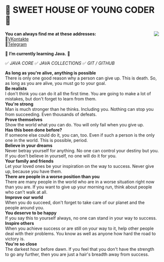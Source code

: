 # 👋 SWEET HOUSE OF YOUNG CODER 👋

 <p><img src="https://art-wall.ru/aw/bs871.jpg"  align="right">  
 
   **You can always find me at these addresses:**
<br>💼[VKontakte][1]</br>
📱[Telegram][2]

[1]: https://vk.com/id49385182        "My VK Page"
[2]: https://t.me/Fr0z3Nn             "My Telegram Page"

🌱 **I’m currently learning Java.** 🤔

✅ *JAVA CORE*
✅ *JAVA COLLECTIONS*
✅ *GIT / GITHUB*

**As long as you're alive, anything is possible**    
There is only one good reason why a person can give up. This is death. So, as long as you are alive, you must go to your goal.    
**Be realists**    
I don't think you can do it all the first time. You are going to make a lot of mistakes, but don't forget to learn from them.    
**You're strong**    
Man is much stronger than he thinks. Including you. Nothing can stop you from succeeding. Even thousands of defeats.    
**Prove themselves**    
Show the world what you can do. You will only fail when you give up.    
**Has this been done before?**    
If someone else could do it, you can, too. Even if such a person is the only one in the world. This is possible, period.    
**Believe in your dreams**    
Never betray yourself for anything. No one can control your destiny but you. If you don't believe in yourself, no one will do it for you.    
**Your family and friends**    
Let your loved ones be your inspiration on the way to success. Never give up, because you have them.    
**There are people in a worse position than you**    
There are many people in the world who are in a worse situation right now than you are. If you want to give up your morning run, think about people who can't walk at all.    
**Improve our world**    
When you do succeed, don't forget to take care of our planet and the people around you.    
**You deserve to be happy**    
If you say this to yourself always, no one can stand in your way to success.    
**Inspire others**    
When you achieve success or are still on your way to it, help other people deal with their problems. You know as well as anyone how hard the road to victory is.    
**You're so close**    
The darkest hour before dawn. If you feel that you don't have the strength to go any further, then you are just a hair's breadth away from success.
  </p> 

